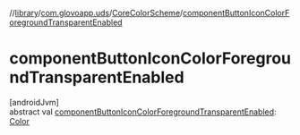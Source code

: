 //[library](../../../index.md)/[com.glovoapp.uds](../index.md)/[CoreColorScheme](index.md)/[componentButtonIconColorForegroundTransparentEnabled](component-button-icon-color-foreground-transparent-enabled.md)

# componentButtonIconColorForegroundTransparentEnabled

[androidJvm]\
abstract val [componentButtonIconColorForegroundTransparentEnabled](component-button-icon-color-foreground-transparent-enabled.md): [Color](https://developer.android.com/reference/kotlin/androidx/compose/ui/graphics/Color.html)
